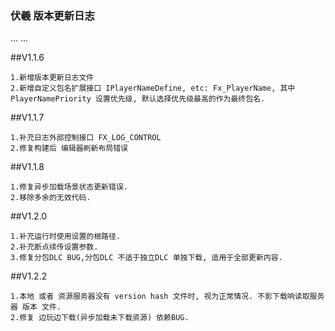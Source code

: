 ### **伏羲** 版本更新日志

... ...

##V1.1.6

    1.新增版本更新日志文件
    2.新增自定义包名扩展接口 IPlayerNameDefine, etc: Fx_PlayerName, 其中PlayerNamePriority 设置优先级, 默认选择优先级最高的作为最终包名.

##V1.1.7

    1.补充日志外部控制接口 FX_LOG_CONTROL
    2.修复构建后 编辑器刷新布局错误

##V1.1.8

    1.修复异步加载场景状态更新错误.
    2.移除多余的无效代码.

##V1.2.0

    1.补充运行时使用设置的根路径.
    2.补充断点续传设置参数.
    3.修复分包DLC BUG,分包DLC 不适于独立DLC 单独下载, 适用于全部更新内容. 

##V1.2.2

    1.本地 或者 资源服务器没有 version hash 文件时, 视为正常情况. 不影下载响读取服务器 版本 文件.
    2.修复 边玩边下载(异步加载未下载资源) 依赖BUG.
